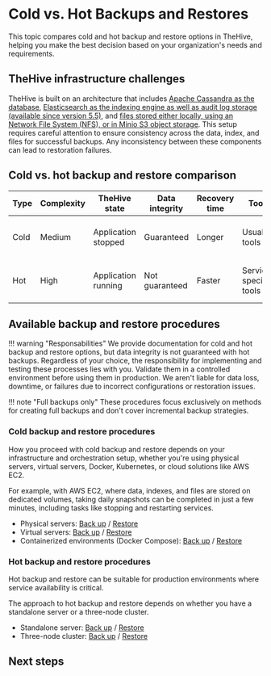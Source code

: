# Cold vs. Hot Backups and Restores

This topic compares cold and hot backup and restore options in TheHive, helping you make the best decision based on your organization's needs and requirements.

## TheHive infrastructure challenges

TheHive is built on an architecture that includes [Apache Cassandra as the database](../../installation/step-by-step-installation-guide.md#fontawesome-solid-database-apache-cassandra), [Elasticsearch as the indexing engine as well as audit log storage (available since version 5.5)](../../installation/step-by-step-installation-guide.md#fontawesome-solid-list-elasticsearch), and [files stored either locally, using an Network File System (NFS), or in Minio S3 object storage](../../installation/step-by-step-installation-guide.md#fontawesome-solid-folder-tree-file-storage). This setup requires careful attention to ensure consistency across the data, index, and files for successful backups. Any inconsistency between these components can lead to restoration failures.

## Cold vs. hot backup and restore comparison

| Type | Complexity | TheHive state       | Data integrity | Recovery time | Tools                  | Testing required | Use case |
| -----| ---------- | --------------------| ---------------| --------------| -----------------------| -----------------| --------|
| Cold | Medium     | Application stopped | Guaranteed      | Longer        | Usual tools            | Yes              | Want to ensure data integrity |
| Hot  | High       | Application running | Not guaranteed  | Faster        | Service-specific tools | Yes              | Can't afford any downtime |

## Available backup and restore procedures

!!! warning "Responsabilities"
    We provide documentation for cold and hot backup and restore options, but data integrity is not guaranteed with hot backups. Regardless of your choice, the responsibility for implementing and testing these processes lies with you. Validate them in a controlled environment before using them in production. We aren't liable for data loss, downtime, or failures due to incorrect configurations or restoration issues.

!!! note "Full backups only"
    These procedures focus exclusively on methods for creating full backups and don't cover incremental backup strategies.

### Cold backup and restore procedures

How you proceed with cold backup and restore depends on your infrastructure and orchestration setup, whether you're using physical servers, virtual servers, Docker, Kubernetes, or cloud solutions like AWS EC2.

For example, with AWS EC2, where data, indexes, and files are stored on dedicated volumes, taking daily snapshots can be completed in just a few minutes, including tasks like stopping and restarting services.

* Physical servers: [Back up](./backup/physical-server.md) / [Restore](./restore/physical-server.md)
* Virtual servers: [Back up](./backup/virtual-server.md) / [Restore](./restore/virtual-server.md)
* Containerized environments (Docker Compose): [Back up](./backup/docker-compose.md) / [Restore](./restore/docker-compose.md)

### Hot backup and restore procedures

Hot backup and restore can be suitable for production environments where service availability is critical.

The approach to hot backup and restore depends on whether you have a standalone server or a three-node cluster.

* Standalone server: [Back up](../backup-restore/backup/hot-backup-standalone-server.md) / [Restore](../backup-restore/restore/restore-hot-backup-standalone-server.md)
* Three-node cluster: [Back up](../backup-restore/backup/hot-backup-cluster.md) / [Restore](../backup-restore/restore/restore-hot-backup-cluster.md)

<h2>Next steps</h2>

